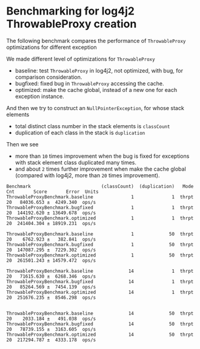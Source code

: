 # Benchmarking for log4j2 ThrowableProxy creation

The following benchmark compares the performance of `ThrowableProxy` optimizations for different exception

We made different level of optimizations for `ThrowableProxy`

* baseline: test `ThrowableProxy` in log4j2, not optimized, with bug, for comparison consideration.
* bugfixed: fixed bug in `ThrowableProxy` accessing the cache.
* optimized: make the cache global, instead of a new one for each exception instance.

And then we try to construct an `NullPointerException`, for whose stack elements

* total distinct class number in the stack elements is `classCount`
* duplication of each class in the stack is `duplication`

Then we see

* more than `10` times improvement when the bug is fixed for exceptions with stack element class duplicated many times.
* and about `2` times further improvement when make the cache global (compared with log4j2, more than `20` times improvement).

```
Benchmark                          (classCount)  (duplication)   Mode  Cnt       Score       Error  Units
ThrowableProxyBenchmark.baseline              1              1  thrpt   20   84036.653 ±  4249.340  ops/s
ThrowableProxyBenchmark.bugfixed              1              1  thrpt   20  144192.620 ± 13649.678  ops/s
ThrowableProxyBenchmark.optimized             1              1  thrpt   20  241404.304 ± 18919.231  ops/s

ThrowableProxyBenchmark.baseline              1             50  thrpt   20    6762.923 ±   382.841  ops/s
ThrowableProxyBenchmark.bugfixed              1             50  thrpt   20  147087.295 ±  7229.302  ops/s
ThrowableProxyBenchmark.optimized             1             50  thrpt   20  261501.243 ± 14579.472  ops/s

ThrowableProxyBenchmark.baseline             14              1  thrpt   20   71615.630 ±  6268.346  ops/s
ThrowableProxyBenchmark.bugfixed             14              1  thrpt   20   85264.569 ±  7454.139  ops/s
ThrowableProxyBenchmark.optimized            14              1  thrpt   20  251676.235 ±  8546.298  ops/s


ThrowableProxyBenchmark.baseline             14             50  thrpt   20    2033.184 ±   491.038  ops/s
ThrowableProxyBenchmark.bugfixed             14             50  thrpt   20   78739.155 ±  3163.605  ops/s
ThrowableProxyBenchmark.optimized            14             50  thrpt   20  217294.787 ±  4333.178  ops/s
```
